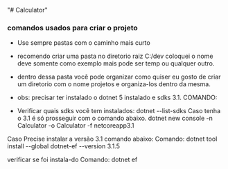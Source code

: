 "# Calculator" 
### comandos usados para criar o projeto

* Use sempre pastas com o caminho mais curto 
* recomendo criar uma pasta no diretorio raiz C:/dev coloquei o nome deve somente como exemplo mais pode ser temp ou qualquer outro.
* dentro dessa pasta você pode organizar como quiser eu gosto de criar um diretorio com o nome projetos e organiza-los dentro da mesma.

* obs: precisar ter instalado o dotnet 5 instalado e sdks 3.1.
COMANDO:
 - Verificar quais sdks você tem instalados:
dotnet --list-sdks
Caso tenha o 3.1 é só prosseguir com o comando abaixo.
dotnet new console -n Calculator -o Calculator -f netcoreapp3.1


Caso Precise instalar a versão 3.1 comando abaixo:
Comando:
dotnet tool install --global dotnet-ef --version 3.1.5

verificar se foi instala-do
Comando:
dotnet ef
